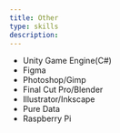 ```yaml
---
title: Other
type: skills
description:
---
```


+ Unity Game Engine(C#)
+ Figma
+ Photoshop/Gimp
+ Final Cut Pro/Blender
+ Illustrator/Inkscape
+ Pure Data
+ Raspberry Pi 